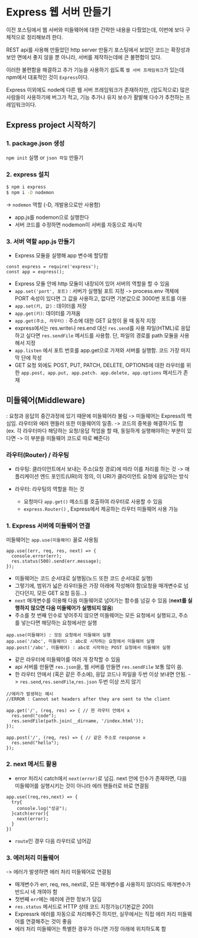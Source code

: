 # Express 웹 서버 만들기

이전 포스팅에서 웹 서버와 미들웨어에 대한 간략한 내용을 다뤘었는데, 이번에 보다 구체적으로 정리해보려 한다.

REST api를 사용해 만들었던 http server 만들기 포스팅에서 보았던 코드는 확장성과 보안 면에서 좋지 않을 뿐 아니라, 서버를 제작하는데에 큰 불편함이 있다.

이러한 불편함을 해결하고 추가 기능을 사용하기 쉽도록 `웹 서버 프레임워크`가 있는데 npm에서 대표적인 것이 `Express`이다.

Express 이외에도 node에 다른 웹 서버 프레임워크가 존재하지만, (압도적으로) 많은 사람들이 사용하기에 버그가 적고, 기능 추가나 유지 보수가 활발해 다수가 추천하는 프레임워크이다.


## Express project 시작하기

### 1. package.json 생성 
`npm init` 실행 or `json 파일` 만들기

### 2. express 설치
```BASH
$ npm i express
$ npm i -D nodemon
```
-> `nodemon` 역할 (-D, 개발용으로만 사용함)
- app.js를 nodemon으로 실행한다
- 서버 코드를 수정하면 nodemon이 서버를 자동으로 재시작

### 3. 서버 역할 app.js 만들기
- Express 모듈을 실행해 app 변수에 할당함
```JS
const express = require('express');
const app = express();
```
- Express 모듈 안에 http 모듈이 내장되어 있어 서버의 역할을 할 수 있음
- `app.set('port', 포트)` : 서버가 실행될 포트 지정
    -> process.env 객체에 PORT 속성이 있다면 그 값을 사용하고, 없다면 기본값으로 3000번 포트를 이용
- `app.set(키, 값)` : 데이터를 저장
- `app.get(키)`: 데이터를 가져옴
- `app.get(주소, 라우터)` :  주소에 대한 GET 요청이 올 때 동작 지정
- express에서는 res.write나 res.end 대신 `res.send`를 사용 
    파일(HTML)로 응답하고 싶다면 `res.sendFile` 메서드를 사용함. 단, 파일의 경로를 path 모듈을 사용해서 지정
- `app.listen` 에서 포트 번호를 app.get으로 가져와 서버를 실행함. 코드 가장 마지막 단에 작성
- GET 요청 외에도 POST, PUT, PATCH, DELETE, OPTIONS에 대한 라우터를 위한 `app.post, app.put, app.patch. app.delete, app.options` 메서드가 존재

## 미들웨어(Middleware)
: 요청과 응답의 중간과정에 있기 때문에 미들웨어라 불림
-> 미들웨어는 Express의 핵심임. 라우터와 에러 핸들러 또한 미들웨어의 일종. 
-> 코드의 중복을 해결하기도 함 (ex. 각 라우터마다 해당하는 요청/응답 작업을 할 때, 동일하게 실행해야하는 부분이 있다면 -> 이 부분을 미들웨어 코드로 따로 빼준다)

### 라우터(Router) / 라우팅

- 라우팅: 클라이언트에서 보내는 주소(요청 경로)에 따라 이를 처리를 하는 것
-> 애플리케이션 엔드 포인트(URI)의 정의, 이 URI가 클라이언트 요청에 응답하는 방식

- 라우터: 라우팅의 역할을 하는 것
  - 요청마다 `app.get()` 메소드를 호출하여 라우터로 사용할 수 있음
  - `express.Router()` , Express에서 제공하는 라우터 미들웨어 사용 가능


### 1. Express 서버에 미들웨어 연결
미들웨어는 `app.use(미들웨어)` 꼴로 사용됨

```JS
app.use((err, req, res, next) => {
  console.error(err);
  res.status(500).send(err.message);
});
```
- 미들웨어는 코드 순서대로 실행됨(노드 또한 코드 순서대로  실행)
- 그렇기에, 범위가 넓은 라우터들은 가장 아래에 작성해야 함(요청을 매개변수로 넘긴다던지, 모든 GET 요청 등등...)
- `next` 매개변수를 이용해 다음 미들웨어로 넘어가는 함수를 넘길 수 있음
(**next를 실행하지 않으면 다음 미들웨어가 실행되지 않음**)
- 주소를 첫 번째 인수로 넣어주지 않으면 미들웨어는 모든 요청에서 실행되고, 주소를 넣는다면 해당하는 요청에서만 실행
```JS
app.use(미들웨어) : 모든 요청에서 미들웨어 실행
app.use('/abc', 미들웨어) : abc로 시작하는 요청에서 미들웨어 실행
app.post('/abc', 미들웨어) : abc로 시작하는 POST 요청에서 미들웨어 실행
```
- 같은 라우터에 미들웨어를 여러 개 장착할 수 있음 
- api 서버를 만들면 `res.json`을, 웹 서버를 만들면 `res.sendFile` 보통 많이 씀.
- 한 라우터 안에서 (혹은 같은 주소에), 응답 코드나 파일을 두번 이상 보내면 안됨.
  -> `res.send`,`res.sendFile`,`res.json` 두번 이상 쓰지 않기
```JS
//에러가 발생하는 예시
//ERROR : Cannot set headers after they are sent to the client

app.get('/', (req, res) => { // 한 라우터 안에서 x
  res.send("code");
  res.sendFile(path.join(__dirname, '/index.html'));
});

app.post('/', (req, res) => { // 같은 주소로 response x
  res.send("hello");
});
```


### 2. next 메서드 활용
- error 처리시 catch에서 `next(error)`로 넘김. next 안에 인수가 존재하면, 다음 미들웨어를 실행시키는 것이 아니라 에러 핸들러로 바로 연결됨
```JS
app.use((req,res,next) => {
  try{
    console.log("성공");
  }catch(error){
    next(error);
  }
})
```
- `route`인 경우 다음 라우터로 넘어감

### 3. 에러처리 미들웨어
-> 에러가 발생하면 에러 처리 미들웨어로 연결됨

- 매개변수가 err, req, res, next로, 모든 매개변수를 사용하지 않더라도 매개변수가 반드시 네 개여야 함
- 첫번째 `err`에는 에러에 관한 정보가 담김
- `res.status` 메서드로 HTTP 상태 코드 지정가능(기본값은 200)
- Expressrk 에러를 자동으로 처리해주긴 하지만, 실무에서는 직접 에러 처리 미들웨어를 연결해주는 것이 좋음
- 에러 처리 미들웨어는 특별한 경우가 아니면 가장 아래에 위치하도록 함















